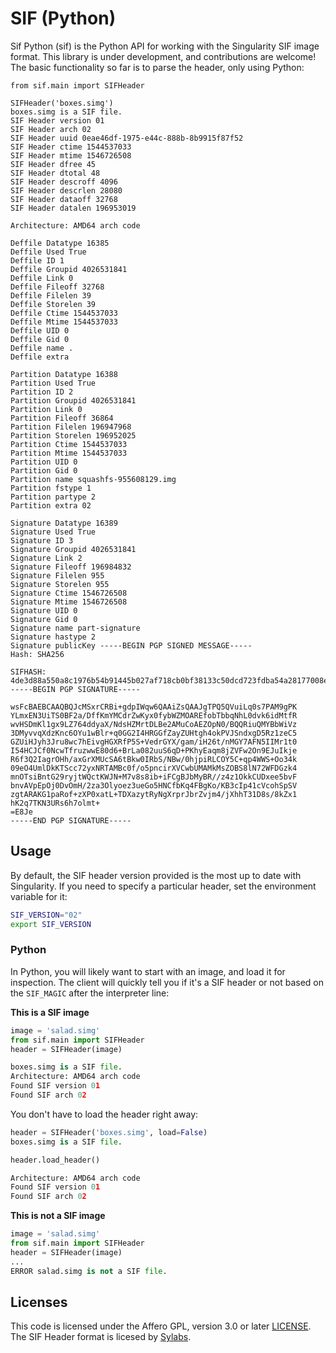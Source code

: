 # SIF (Python)

Sif Python (sif) is the Python API for working with the Singularity SIF image
format. This library is under development, and contributions are welcome! 
The basic functionality so far is to parse the header, only using Python:


```
from sif.main import SIFHeader

SIFHeader('boxes.simg')
boxes.simg is a SIF file.
SIF Header version 01
SIF Header arch 02
SIF Header uuid 0eae46df-1975-e44c-888b-8b9915f87f52
SIF Header ctime 1544537033
SIF Header mtime 1546726508
SIF Header dfree 45
SIF Header dtotal 48
SIF Header descroff 4096
SIF Header descrlen 28080
SIF Header dataoff 32768
SIF Header datalen 196953019

Architecture: AMD64 arch code

Deffile Datatype 16385
Deffile Used True
Deffile ID 1
Deffile Groupid 4026531841
Deffile Link 0
Deffile Fileoff 32768
Deffile Filelen 39
Deffile Storelen 39
Deffile Ctime 1544537033
Deffile Mtime 1544537033
Deffile UID 0
Deffile Gid 0
Deffile name .
Deffile extra 

Partition Datatype 16388
Partition Used True
Partition ID 2
Partition Groupid 4026531841
Partition Link 0
Partition Fileoff 36864
Partition Filelen 196947968
Partition Storelen 196952025
Partition Ctime 1544537033
Partition Mtime 1544537033
Partition UID 0
Partition Gid 0
Partition name squashfs-955608129.img
Partition fstype 1
Partition partype 2
Partition extra 02

Signature Datatype 16389
Signature Used True
Signature ID 3
Signature Groupid 4026531841
Signature Link 2
Signature Fileoff 196984832
Signature Filelen 955
Signature Storelen 955
Signature Ctime 1546726508
Signature Mtime 1546726508
Signature UID 0
Signature Gid 0
Signature name part-signature
Signature hastype 2
Signature publicKey -----BEGIN PGP SIGNED MESSAGE-----
Hash: SHA256

SIFHASH:
4de3d88a550a8c1976b54b91445b027af718cb0bf38133c50dcd723fdba54a28177008e2f4bb7e7cc81aa4d82c0c27fa
-----BEGIN PGP SIGNATURE-----

wsFcBAEBCAAQBQJcMSxrCRBi+gdpIWqw6QAAiZsQAAJgTPQ5QVuiLq0s7PAM9gPK
YLmxEN3UiTS0BF2a/DffKmYMCdrZwKyx0fybWZMOAREfobTbbqNhL0dvk6idMtfR
wvHSDmKl1gx9LZ764ddyaX/NdsHZMrtDLBe2AMuCoAEZOpN0/BQQRiuQMYBbWiVz
3DMyvvqXdzKnc6OYu1wBlr+q0GG2I4HRGGfZayZUHtgh4okPVJSndxgD5Rz1zeC5
GZUiHJyh3Jru8wc7hEivgHGXRfP5S+VedrGYX/gam/iH26t/nMGY7AFN5IIMr1t0
I54HCJCf0NcwTfruzwwE80d6+BrLa082uuS6qD+PKhyEaqm8jZVFw2On9EJuIkje
R6f3Q2IagrOHh/axGrXMUcSA6tBkw0IRbS/NBw/0hjpiRLCOY5C+qp4WWS+Oo34k
09eO4UmlDkKTScc72yxNRTAMBc0f/o5pncirXVCwbUMAMkMsZOBS8lN72WFDGzk4
mnOTsiBntG29ryjtWQctKWJN+M7v8s8ib+iFCgBJbMyBR//z4z1OkkCUDxee5bvF
bnvAVpEpOj0DvOmH/2za3Olyoez3ueGo5HNCfbKq4FBgKo/KB3cIp41cVcohSpSV
zgtARAKG1paRof+zXP0xatL+TDXazytRyNgXrprJbrZvjm4/jXhhT31D8s/8kZx1
hK2q7TKN3URs6h7olmt+
=E8Je
-----END PGP SIGNATURE-----
```



## Usage

By default, the SIF header version provided is the most up to date with Singularity.
If you need to specify a particular header, set the environment variable for it:

```bash
SIF_VERSION="02"
export SIF_VERSION
```

### Python

In Python, you will likely want to start with an image, and load it for inspection.
The client will quickly tell you if it's a SIF header or not based on the `SIF_MAGIC`
after the interpreter line:

**This is a SIF image**

```python
image = 'salad.simg'
from sif.main import SIFHeader
header = SIFHeader(image)

boxes.simg is a SIF file.
Architecture: AMD64 arch code
Found SIF version 01
Found SIF arch 02
```

You don't have to load the header right away:

```python
header = SIFHeader('boxes.simg', load=False)
boxes.simg is a SIF file.

header.load_header()

Architecture: AMD64 arch code
Found SIF version 01
Found SIF arch 02
```

**This is not a SIF image**

```python
image = 'salad.simg'
from sif.main import SIFHeader
header = SIFHeader(image)
...
ERROR salad.simg is not a SIF file.
```

## Licenses

This code is licensed under the Affero GPL, version 3.0 or later [LICENSE](LICENSE).
The SIF Header format is licesed by [Sylabs](https://github.com/sylabs/sif/blob/master/pkg/sif/sif.go).
